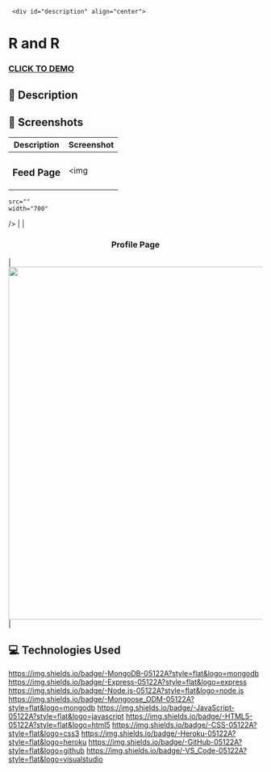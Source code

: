    
   
     <div id="description" align="center">

  # R and R

  ### [CLICK TO DEMO]()


  ## :pencil: Description

  

  </div>
   
   ## :camera_flash: Screenshots 

  |   Description | Screenshot | 
  |:-------------:| -----------|
  | <h3>Feed Page</h3> | <img
    src=""
    width="700"
  /> |
  | <h3 align="center">Profile Page</h3> | <img
  src=""
  width="700"
  /> |
 
 ## :computer: Technologies Used
 https://img.shields.io/badge/-MongoDB-05122A?style=flat&logo=mongodb
 https://img.shields.io/badge/-Express-05122A?style=flat&logo=express
 https://img.shields.io/badge/-Node.js-05122A?style=flat&logo=node.js
 https://img.shields.io/badge/-Mongoose_ODM-05122A?style=flat&logo=mongodb
 https://img.shields.io/badge/-JavaScript-05122A?style=flat&logo=javascript
 https://img.shields.io/badge/-HTML5-05122A?style=flat&logo=html5
 https://img.shields.io/badge/-CSS-05122A?style=flat&logo=css3
 https://img.shields.io/badge/-Heroku-05122A?style=flat&logo=heroku
 https://img.shields.io/badge/-GitHub-05122A?style=flat&logo=github
 https://img.shields.io/badge/-VS_Code-05122A?style=flat&logo=visualstudio